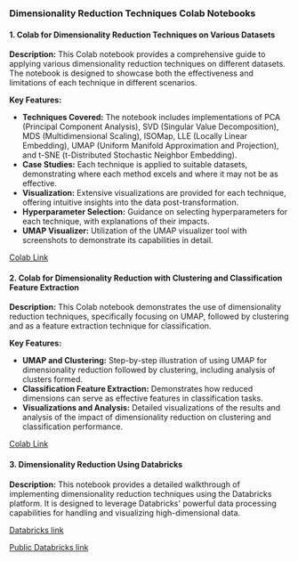 ### Dimensionality Reduction Techniques Colab Notebooks

#### 1. Colab for Dimensionality Reduction Techniques on Various Datasets

**Description:**
This Colab notebook provides a comprehensive guide to applying various dimensionality reduction techniques on different datasets. The notebook is designed to showcase both the effectiveness and limitations of each technique in different scenarios.

**Key Features:**
- **Techniques Covered:** The notebook includes implementations of PCA (Principal Component Analysis), SVD (Singular Value Decomposition), MDS (Multidimensional Scaling), ISOMap, LLE (Locally Linear Embedding), UMAP (Uniform Manifold Approximation and Projection), and t-SNE (t-Distributed Stochastic Neighbor Embedding).
- **Case Studies:** Each technique is applied to suitable datasets, demonstrating where each method excels and where it may not be as effective.
- **Visualization:** Extensive visualizations are provided for each technique, offering intuitive insights into the data post-transformation.
- **Hyperparameter Selection:** Guidance on selecting hyperparameters for each technique, with explanations of their impacts.
- **UMAP Visualizer:** Utilization of the UMAP visualizer tool with screenshots to demonstrate its capabilities in detail.

[Colab Link](https://colab.research.google.com/drive/1WF4CKohhMP1q59CyC9NiYpsP-tiVlpyZ?usp=sharing)

#### 2. Colab for Dimensionality Reduction with Clustering and Classification Feature Extraction

**Description:**
This Colab notebook demonstrates the use of dimensionality reduction techniques, specifically focusing on UMAP, followed by clustering and as a feature extraction technique for classification.

**Key Features:**
- **UMAP and Clustering:** Step-by-step illustration of using UMAP for dimensionality reduction followed by clustering, including analysis of clusters formed.
- **Classification Feature Extraction:** Demonstrates how reduced dimensions can serve as effective features in classification tasks.
- **Visualizations and Analysis:** Detailed visualizations of the results and analysis of the impact of dimensionality reduction on clustering and classification performance.

[Colab Link](https://colab.research.google.com/drive/1KkXZALwDKNa0rqvrjcxhn9_I5bK43OPY?usp=sharing)

#### 3. Dimensionality Reduction Using Databricks

**Description:**
This notebook provides a detailed walkthrough of implementing dimensionality reduction techniques using the Databricks platform. It is designed to leverage Databricks' powerful data processing capabilities for handling and visualizing high-dimensional data.

[Databricks link](https://community.cloud.databricks.com/?o=8629549655439249#notebook/2010186362267454/command/2010186362267455)

[Public Databricks link](https://databricks-prod-cloudfront.cloud.databricks.com/public/4027ec902e239c93eaaa8714f173bcfc/8629549655439249/2010186362267454/7040864916676404/latest.html)
